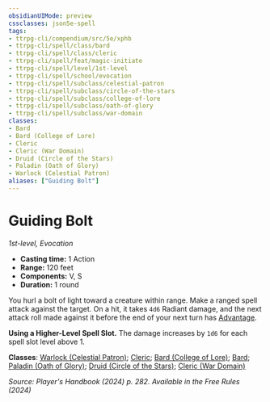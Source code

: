 ```yaml
---
obsidianUIMode: preview
cssclasses: json5e-spell
tags:
- ttrpg-cli/compendium/src/5e/xphb
- ttrpg-cli/spell/class/bard
- ttrpg-cli/spell/class/cleric
- ttrpg-cli/spell/feat/magic-initiate
- ttrpg-cli/spell/level/1st-level
- ttrpg-cli/spell/school/evocation
- ttrpg-cli/spell/subclass/celestial-patron
- ttrpg-cli/spell/subclass/circle-of-the-stars
- ttrpg-cli/spell/subclass/college-of-lore
- ttrpg-cli/spell/subclass/oath-of-glory
- ttrpg-cli/spell/subclass/war-domain
classes:
- Bard
- Bard (College of Lore)
- Cleric
- Cleric (War Domain)
- Druid (Circle of the Stars)
- Paladin (Oath of Glory)
- Warlock (Celestial Patron)
aliases: ["Guiding Bolt"]
---
```

# Guiding Bolt
*1st-level, Evocation*  


- **Casting time:** 1 Action
- **Range:** 120 feet
- **Components:** V, S
- **Duration:** 1 round

You hurl a bolt of light toward a creature within range. Make a ranged spell attack against the target. On a hit, it takes `4d6` Radiant damage, and the next attack roll made against it before the end of your next turn has [Advantage](3-Mechanics/CLI/rules/variant-rules/advantage-xphb.md).

**Using a Higher-Level Spell Slot.** The damage increases by `1d6` for each spell slot level above 1.

**Classes**: [Warlock (Celestial Patron)](3-Mechanics/CLI/lists/list-spells-classes-warlock-xphb-celestial-patron-xphb.md "subclass=XPHB;class=XPHB"); [Cleric](3-Mechanics/CLI/lists/list-spells-classes-cleric.md); [Bard (College of Lore)](3-Mechanics/CLI/lists/list-spells-classes-bard-xphb-college-of-lore-xphb.md "subclass=XPHB;class=XPHB"); [Bard](3-Mechanics/CLI/lists/list-spells-classes-bard.md); [Paladin (Oath of Glory)](3-Mechanics/CLI/lists/list-spells-classes-paladin-xphb-oath-of-glory-xphb.md "subclass=XPHB;class=XPHB"); [Druid (Circle of the Stars)](3-Mechanics/CLI/lists/list-spells-classes-druid-xphb-circle-of-the-stars-xphb.md "subclass=XPHB;class=XPHB"); [Cleric (War Domain)](3-Mechanics/CLI/lists/list-spells-classes-cleric-xphb-war-domain-xphb.md "subclass=XPHB;class=XPHB")

*Source: Player's Handbook (2024) p. 282. Available in the Free Rules (2024)*